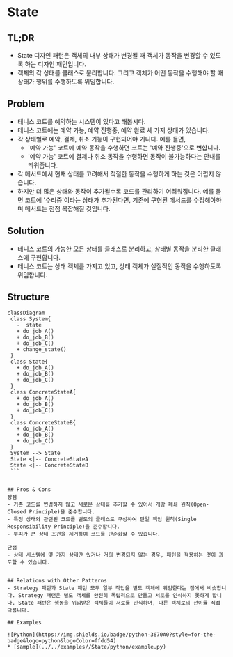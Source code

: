 # State

## TL;DR

- State 디자인 패턴은 객체의 내부 상태가 변경될 때 객체가 동작을 변경할 수 있도록 하는 디자인 패턴입니다.
- 객체의 각 상태를 클래스로 분리합니다. 그리고 객체가 어떤 동작을 수행해야 할 때 상태가 행위를 수행하도록 위임합니다.

## Problem
- 테니스 코트를 예약하는 시스템이 있다고 해봅시다.
- 테니스 코트에는 예약 가능, 예약 진행중, 예약 완료 세 가지 상태가 있습니다.
- 각 상태별로 예약, 결제, 취소 기능이 구현되어야 기니다. 예를 들면,
    - '예약 가능' 코트에 예약 동작을 수행하면 코트는 '예약 진행중'으로 변합니다.
    - '예약 가능' 코트에 결제나 취소 동작을 수행하면 동작이 불가능하다는 안내를 띄워줍니다.
- 각 메서드에서 현재 상태를 고려해서 적절한 동작을 수행하게 하는 것은 어렵지 않습니다.
- 하지만 더 많은 상태와 동작이 추가될수록 코드를 관리하기 어려워집니다. 예를 들면 코트에 '수리중'이라는 상태가 추가된다면, 기존에 구현된 메서드를 수정해야하며 메서드는 점점 복잡해질 것입니다.

## Solution
- 테니스 코트의 가능한 모든 상태를 클래스로 분리하고, 상태별 동작을 분리한 클래스에 구현합니다.
- 테니스 코트는 상태 객체를 가지고 있고, 상태 객체가 실질적인 동작을 수행하도록 위임합니다.

## Structure
   ```mermaid
classDiagram
    class System{
      -  state
      + do_job_A()
      + do_job_B()
      + do_job_C()
      + change_state()
    }
    class State{
      + do_job_A()
      + do_job_B()
      + do_job_C()
    }
    class ConcreteStateA{
      + do_job_A()
      + do_job_B()
      + do_job_C()
    }
    class ConcreteStateB{
      + do_job_A()
      + do_job_B()
      + do_job_C()
    }
    System --> State
    State <|-- ConcreteStateA
    State <|-- ConcreteStateB
    ```


## Pros & Cons
장점
- 기존 코드를 변경하지 않고 새로운 상태를 추가할 수 있어서 개방 폐쇄 원칙(Open-Closed Principle)을 준수합니다.
- 특정 상태와 관련된 코드를 별도의 클래스로 구성하여 단일 책임 원칙(Single Responsibility Principle)을 준수합니다.
- 부피가 큰 상태 조건을 제거하여 코드를 단순화할 수 있습니다.

단점
- 상태 시스템에 몇 가지 상태만 있거나 거의 변경되지 않는 경우, 패턴을 적용하는 것이 과도할 수 있습니다.


## Relations with Other Patterns
- Strategy 패턴과 State 패턴 모두 일부 작업을 별도 객체에 위임한다는 점에서 비슷합니다. Strategy 패턴은 별도 객체를 완전히 독립적으로 만들고 서로를 인식하지 못하게 합니다. State 패턴은 행동을 위임받은 객체들이 서로를 인식하며, 다른 객체로의 전이를 직접 다룹니다.

## Examples

![Python](https://img.shields.io/badge/python-3670A0?style=for-the-badge&logo=python&logoColor=ffdd54)
* [sample](../../examples//State/python/example.py)
